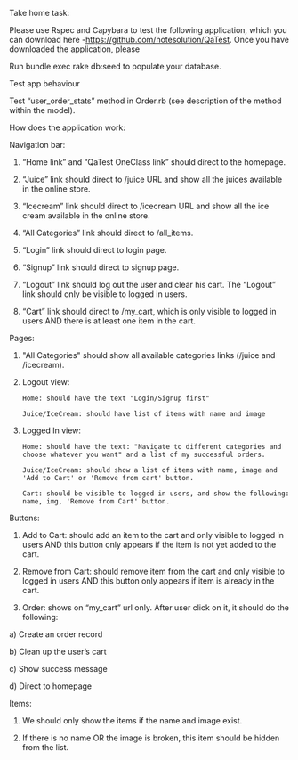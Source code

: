 Take home task:

Please use Rspec and Capybara to test the following application, which you can download here -https://github.com/notesolution/QaTest. Once you have downloaded the application, please


Run bundle exec rake db:seed to populate your database.

Test app behaviour

Test “user_order_stats” method in Order.rb (see description of the method within the model).


How does the application work:


Navigation bar: 

1) “Home link” and “QaTest OneClass link” should direct to the homepage.

2) “Juice” link should direct to /juice URL and show all the juices available in the online store.

3) “Icecream” link should direct to /icecream URL and show all the ice cream available in the online store.

4) “All Categories” link should direct to /all_items.

5) “Login” link should direct to login page.

6) “Signup” link should direct to signup page. 

7) “Logout” link should log out the user and clear his cart. The “Logout” link should only be visible to logged in users.

8) “Cart” link should direct to /my_cart, which is only visible to logged in users AND there is at least one item in the cart. 


Pages:

1) "All Categories" should show all available categories links (/juice and /icecream). 

2) Logout view:

       Home: should have the text "Login/Signup first"

       Juice/IceCream: should have list of items with name and image 

3) Logged In view:

       Home: should have the text: "Navigate to different categories and choose whatever you want" and a list of my successful orders.

       Juice/IceCream: should show a list of items with name, image and 'Add to Cart' or 'Remove from cart' button.

       Cart: should be visible to logged in users, and show the following: name, img, 'Remove from Cart' button.


Buttons:  

1) Add to Cart: should add an item to the cart and only visible to logged in users AND this button only appears if the item is not yet added to the cart.

2) Remove from Cart: should remove item from the cart and only visible to logged in users AND this button only appears if item is already in the cart.

3) Order: shows on “my_cart” url only. After user click on it, it should do the following:

a) Create an order record 

b) Clean up the user’s cart 

c) Show success message

d) Direct to homepage


Items:

1. We should only show the items if the name and image exist. 

2. If there is no name OR the image is broken, this item should be hidden from the list. 
